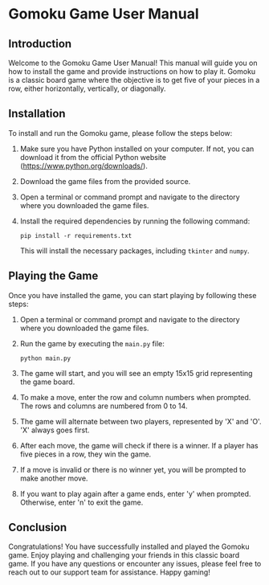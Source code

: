 # Gomoku Game User Manual

## Introduction

Welcome to the Gomoku Game User Manual! This manual will guide you on how to install the game and provide instructions on how to play it. Gomoku is a classic board game where the objective is to get five of your pieces in a row, either horizontally, vertically, or diagonally.

## Installation

To install and run the Gomoku game, please follow the steps below:

1. Make sure you have Python installed on your computer. If not, you can download it from the official Python website (https://www.python.org/downloads/).

2. Download the game files from the provided source.

3. Open a terminal or command prompt and navigate to the directory where you downloaded the game files.

4. Install the required dependencies by running the following command:

   ```
   pip install -r requirements.txt
   ```

   This will install the necessary packages, including `tkinter` and `numpy`.

## Playing the Game

Once you have installed the game, you can start playing by following these steps:

1. Open a terminal or command prompt and navigate to the directory where you downloaded the game files.

2. Run the game by executing the `main.py` file:

   ```
   python main.py
   ```

3. The game will start, and you will see an empty 15x15 grid representing the game board.

4. To make a move, enter the row and column numbers when prompted. The rows and columns are numbered from 0 to 14.

5. The game will alternate between two players, represented by 'X' and 'O'. 'X' always goes first.

6. After each move, the game will check if there is a winner. If a player has five pieces in a row, they win the game.

7. If a move is invalid or there is no winner yet, you will be prompted to make another move.

8. If you want to play again after a game ends, enter 'y' when prompted. Otherwise, enter 'n' to exit the game.

## Conclusion

Congratulations! You have successfully installed and played the Gomoku game. Enjoy playing and challenging your friends in this classic board game. If you have any questions or encounter any issues, please feel free to reach out to our support team for assistance. Happy gaming!